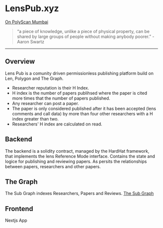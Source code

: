 # LensPub.xyz

[On PolyScan Mumbai](https://mumbai.polygonscan.com/address/0x554C6E9Ee31bbE1DdB06312F0440f582Cb54bee9#code)

> “a piece of knowledge, unlike a piece of physical property, can be shared by large groups of people without making anybody poorer.” - Aaron Swartz

---

## Overview

Lens Pub is a comunity driven permissionless publishing platform build on Len, Polygon and The Graph.

- Researcher reputation is their H Index.
- H index is the number of papers publihsed where the paper is cited more times that the number of papers published.
- Any researcher can post a paper.
- The paper is only considered published after it has been accepted (lens comments and call data) by more than four other researchers with a H index greater than two.
- Researchers' H index are calculated on read.

## Backend

The backend is a solidity contract, managed by the HardHat framework, that implements the lens Reference Mode interface. Contains the state and logice for publishing and reviewing papers. As persits the relationships between papers, researchers and other papers.

## The Graph

The Sub Graph indexes Researchers, Papers and Reviews.
[The Sub Graph](https://thegraph.com/hosted-service/subgraph/mdeisen/re-search)

## Frontend

Nextjs App
